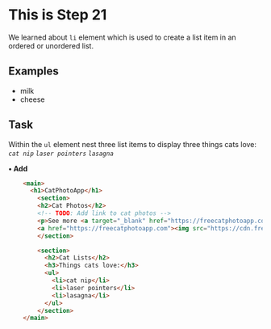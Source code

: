 # This is Step 21

We learned about `li` element which is used to create a list item in an ordered or unordered list.

## Examples

<ul>
  <li>milk</li>
  <li>cheese</li>
</ul>

## Task

Within the `ul` element nest three list items to display three things cats love:
*`cat nip`* *`laser pointers`* *`lasagna`*

**• Add**

```HTML
    <main>
      <h1>CatPhotoApp</h1>
        <section>
        <h2>Cat Photos</h2>
        <!-- TODO: Add link to cat photos -->
        <p>See more <a target="_blank" href="https://freecatphotoapp.com">cat photos</a> in our gallery.</p>
        <a href="https://freecatphotoapp.com"><img src="https://cdn.freecodecamp.org/curriculum/cat-photo-app/relaxing-cat.jpg" alt="A cute orange cat lying on its back."></a>
        </section>

        <section>
          <h2>Cat Lists</h2>
          <h3>Things cats love:</h3>
          <ul>
            <li>cat nip</li>
            <li>laser pointers</li>
            <li>lasagna</li>
          </ul>
        </section>
    </main>
```
